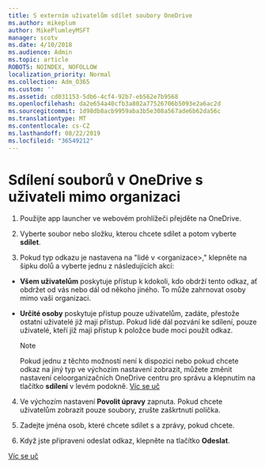 ```yaml
---
title: S externím uživatelům sdílet soubory OneDrive
ms.author: mikeplum
author: MikePlumleyMSFT
manager: scotv
ms.date: 4/10/2018
ms.audience: Admin
ms.topic: article
ROBOTS: NOINDEX, NOFOLLOW
localization_priority: Normal
ms.collection: Adm_O365
ms.custom: ''
ms.assetid: cd031153-5db6-4cf4-92b7-eb562e7b9568
ms.openlocfilehash: da2e654a40cfb3a802a77526706b5093e2a6ac2d
ms.sourcegitcommit: 1d98db8acb9959aba3b5e308a567ade6b62da56c
ms.translationtype: MT
ms.contentlocale: cs-CZ
ms.lasthandoff: 08/22/2019
ms.locfileid: "36549212"
---
```

# <a name="share-files-in-onedrive-with-people-outside-your-organization"></a>Sdílení souborů v OneDrive s uživateli mimo organizaci

1. Použijte app launcher ve webovém prohlížeči přejděte na OneDrive. 
    
2. Vyberte soubor nebo složku, kterou chcete sdílet a potom vyberte **sdílet**. 
    
3. Pokud typ odkazu je nastavena na "lidé v \<organizace\>," klepněte na šipku dolů a vyberte jednu z následujících akcí: 
    
  - **Všem uživatelům** poskytuje přístup k kdokoli, kdo obdrží tento odkaz, ať obdržet od vás nebo dál od někoho jiného. To může zahrnovat osoby mimo vaši organizaci. 
    
  - **Určité osoby** poskytuje přístup pouze uživatelům, zadáte, přestože ostatní uživatelé již mají přístup. Pokud lidé dál pozvání ke sdílení, pouze uživatelé, kteří již mají přístup k položce bude moci použít odkaz. 
    
    > [!NOTE]
    > Pokud jednu z těchto možností není k dispozici nebo pokud chcete odkaz na jiný typ ve výchozím nastavení zobrazit, můžete změnit nastavení celoorganizačních OneDrive centru pro správu a klepnutím na tlačítko **sdílení** v levém podokně. [Víc se uč](https://go.microsoft.com/fwlink/?linkid=871961)
  
4. Ve výchozím nastavení **Povolit úpravy** zapnuta. Pokud chcete uživatelům zobrazit pouze soubory, zrušte zaškrtnutí políčka. 
    
5. Zadejte jména osob, které chcete sdílet s a zprávy, pokud chcete.
    
6. Když jste připraveni odeslat odkaz, klepněte na tlačítko **Odeslat**. 
    
[Víc se uč](https://go.microsoft.com/fwlink/?linkid=871861)
  

